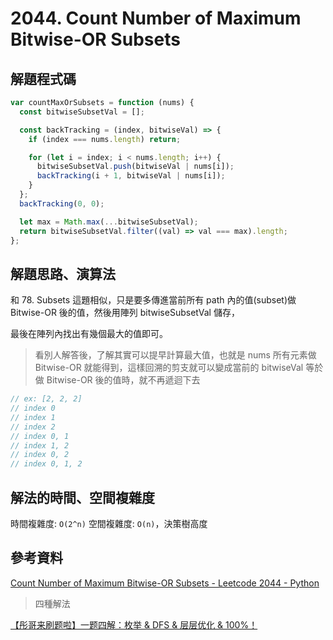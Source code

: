 # 2044. Count Number of Maximum Bitwise-OR Subsets

## 解題程式碼

```javascript
var countMaxOrSubsets = function (nums) {
  const bitwiseSubsetVal = [];

  const backTracking = (index, bitwiseVal) => {
    if (index === nums.length) return;

    for (let i = index; i < nums.length; i++) {
      bitwiseSubsetVal.push(bitwiseVal | nums[i]);
      backTracking(i + 1, bitwiseVal | nums[i]);
    }
  };
  backTracking(0, 0);

  let max = Math.max(...bitwiseSubsetVal);
  return bitwiseSubsetVal.filter((val) => val === max).length;
};
```

## 解題思路、演算法

和 78. Subsets 這題相似，只是要多傳進當前所有 path 內的值(subset)做 Bitwise-OR 後的值，然後用陣列 bitwiseSubsetVal 儲存，

最後在陣列內找出有幾個最大的值即可。

> 看別人解答後，了解其實可以提早計算最大值，也就是 nums 所有元素做 Bitwise-OR 就能得到，這樣回溯的剪支就可以變成當前的 bitwiseVal 等於做 Bitwise-OR 後的值時，就不再遞迴下去

```javascript
// ex: [2, 2, 2]
// index 0
// index 1
// index 2
// index 0, 1
// index 1, 2
// index 0, 2
// index 0, 1, 2
```

## 解法的時間、空間複雜度

時間複雜度: `O(2^n)`
空間複雜度: `O(n)`，決策樹高度

## 參考資料

[Count Number of Maximum Bitwise-OR Subsets - Leetcode 2044 - Python](https://youtu.be/_wBj3IMV7tY)

> 四種解法

[【彤哥来刷题啦】一题四解：枚举 & DFS & 层层优化 & 100%！](https://leetcode.cn/problems/count-number-of-maximum-bitwise-or-subsets/solutions/1338394/by-tong-zhu-mmeu/)
